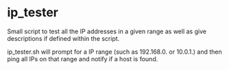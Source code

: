 ip_tester
=========

Small script to test all the IP addresses in a given range as well as give descriptions if defined within the script.

ip_tester.sh will prompt for a IP range (such as 192.168.0. or 10.0.1.) and then ping all IPs on that range and notify if a host is found.
